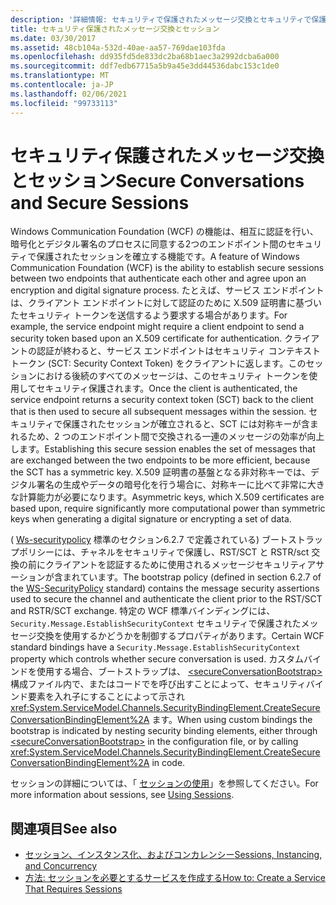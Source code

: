 ```yaml
---
description: '詳細情報: セキュリティで保護されたメッセージ交換とセキュリティで保護されたセッション'
title: セキュリティ保護されたメッセージ交換とセッション
ms.date: 03/30/2017
ms.assetid: 48cb104a-532d-40ae-aa57-769dae103fda
ms.openlocfilehash: dd935fd5de833dc2ba68b1aec3a2992dcba6a000
ms.sourcegitcommit: ddf7edb67715a5b9a45e3dd44536dabc153c1de0
ms.translationtype: MT
ms.contentlocale: ja-JP
ms.lasthandoff: 02/06/2021
ms.locfileid: "99733113"
---
```

# <a name="secure-conversations-and-secure-sessions"></a><span data-ttu-id="56a58-103">セキュリティ保護されたメッセージ交換とセッション</span><span class="sxs-lookup"><span data-stu-id="56a58-103">Secure Conversations and Secure Sessions</span></span>

<span data-ttu-id="56a58-104">Windows Communication Foundation (WCF) の機能は、相互に認証を行い、暗号化とデジタル署名のプロセスに同意する2つのエンドポイント間のセキュリティで保護されたセッションを確立する機能です。</span><span class="sxs-lookup"><span data-stu-id="56a58-104">A feature of Windows Communication Foundation (WCF) is the ability to establish secure sessions between two endpoints that authenticate each other and agree upon an encryption and digital signature process.</span></span> <span data-ttu-id="56a58-105">たとえば、サービス エンドポイントは、クライアント エンドポイントに対して認証のために X.509 証明書に基づいたセキュリティ トークンを送信するよう要求する場合があります。</span><span class="sxs-lookup"><span data-stu-id="56a58-105">For example, the service endpoint might require a client endpoint to send a security token based upon an X.509 certificate for authentication.</span></span> <span data-ttu-id="56a58-106">クライアントの認証が終わると、サービス エンドポイントはセキュリティ コンテキスト トークン (SCT: Security Context Token) をクライアントに返します。このセッションにおける後続のすべてのメッセージは、このセキュリティ トークンを使用してセキュリティ保護されます。</span><span class="sxs-lookup"><span data-stu-id="56a58-106">Once the client is authenticated, the service endpoint returns a security context token (SCT) back to the client that is then used to secure all subsequent messages within the session.</span></span> <span data-ttu-id="56a58-107">セキュリティで保護されたセッションが確立されると、SCT には対称キーが含まれるため、2 つのエンドポイント間で交換される一連のメッセージの効率が向上します。</span><span class="sxs-lookup"><span data-stu-id="56a58-107">Establishing this secure session enables the set of messages that are exchanged between the two endpoints to be more efficient, because the SCT has a symmetric key.</span></span> <span data-ttu-id="56a58-108">X.509 証明書の基盤となる非対称キーでは、デジタル署名の生成やデータの暗号化を行う場合に、対称キーに比べて非常に大きな計算能力が必要になります。</span><span class="sxs-lookup"><span data-stu-id="56a58-108">Asymmetric keys, which X.509 certificates are based upon, require significantly more computational power than symmetric keys when generating a digital signature or encrypting a set of data.</span></span>  
  
 <span data-ttu-id="56a58-109">( [Ws-securitypolicy](https://docs.oasis-open.org/ws-sx/ws-securitypolicy/200702/ws-securitypolicy-1.2-spec-os.html) 標準のセクション6.2.7 で定義されている) ブートストラップポリシーには、チャネルをセキュリティで保護し、RST/SCT と RSTR/sct 交換の前にクライアントを認証するために使用されるメッセージセキュリティアサーションが含まれています。</span><span class="sxs-lookup"><span data-stu-id="56a58-109">The bootstrap policy (defined in section 6.2.7 of the [WS-SecurityPolicy](https://docs.oasis-open.org/ws-sx/ws-securitypolicy/200702/ws-securitypolicy-1.2-spec-os.html) standard) contains the message security assertions used to secure the channel and authenticate the client prior to the RST/SCT and RSTR/SCT exchange.</span></span> <span data-ttu-id="56a58-110">特定の WCF 標準バインディングには、 `Security.Message.EstablishSecurityContext` セキュリティで保護されたメッセージ交換を使用するかどうかを制御するプロパティがあります。</span><span class="sxs-lookup"><span data-stu-id="56a58-110">Certain WCF standard bindings have a `Security.Message.EstablishSecurityContext` property which controls whether secure conversation is used.</span></span> <span data-ttu-id="56a58-111">カスタムバインドを使用する場合、ブートストラップは、 [\<secureConversationBootstrap>](../../configure-apps/file-schema/wcf/secureconversationbootstrap.md) 構成ファイル内で、またはコードでを呼び出すことによって、セキュリティバインド要素を入れ子にすることによって示され <xref:System.ServiceModel.Channels.SecurityBindingElement.CreateSecureConversationBindingElement%2A> ます。</span><span class="sxs-lookup"><span data-stu-id="56a58-111">When using custom bindings the bootstrap is indicated by nesting security binding elements, either through [\<secureConversationBootstrap>](../../configure-apps/file-schema/wcf/secureconversationbootstrap.md) in the configuration file, or by calling <xref:System.ServiceModel.Channels.SecurityBindingElement.CreateSecureConversationBindingElement%2A> in code.</span></span>  
  
 <span data-ttu-id="56a58-112">セッションの詳細については、「 [セッションの使用](../using-sessions.md)」を参照してください。</span><span class="sxs-lookup"><span data-stu-id="56a58-112">For more information about sessions, see [Using Sessions](../using-sessions.md).</span></span>  
  
## <a name="see-also"></a><span data-ttu-id="56a58-113">関連項目</span><span class="sxs-lookup"><span data-stu-id="56a58-113">See also</span></span>

- [<span data-ttu-id="56a58-114">セッション、インスタンス化、およびコンカレンシー</span><span class="sxs-lookup"><span data-stu-id="56a58-114">Sessions, Instancing, and Concurrency</span></span>](sessions-instancing-and-concurrency.md)
- [<span data-ttu-id="56a58-115">方法: セッションを必要とするサービスを作成する</span><span class="sxs-lookup"><span data-stu-id="56a58-115">How to: Create a Service That Requires Sessions</span></span>](how-to-create-a-service-that-requires-sessions.md)
